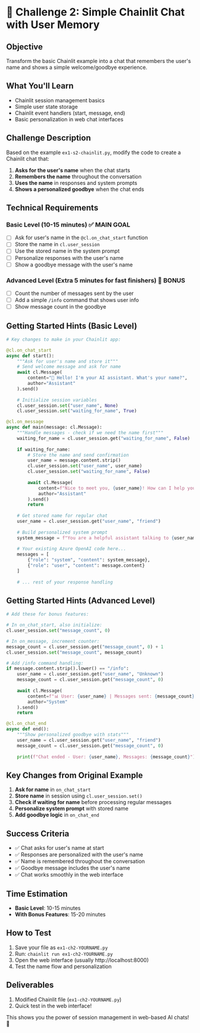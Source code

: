# 🎯 Challenge 2: Simple Chainlit Chat with User Memory

## Objective
Transform the basic Chainlit example into a chat that remembers the user's name and shows a simple welcome/goodbye experience.

## What You'll Learn
- Chainlit session management basics
- Simple user state storage
- Chainlit event handlers (start, message, end)
- Basic personalization in web chat interfaces

## Challenge Description
Based on the example `ex1-s2-chainlit.py`, modify the code to create a Chainlit chat that:

1. **Asks for the user's name** when the chat starts
2. **Remembers the name** throughout the conversation
3. **Uses the name** in responses and system prompts
4. **Shows a personalized goodbye** when the chat ends

## Technical Requirements

### Basic Level (10-15 minutes) ✅ MAIN GOAL
- [ ] Ask for user's name in the `@cl.on_chat_start` function
- [ ] Store the name in `cl.user_session`
- [ ] Use the stored name in the system prompt
- [ ] Personalize responses with the user's name
- [ ] Show a goodbye message with the user's name

### Advanced Level (Extra 5 minutes for fast finishers) 🌟 BONUS
- [ ] Count the number of messages sent by the user
- [ ] Add a simple `/info` command that shows user info
- [ ] Show message count in the goodbye

## Getting Started Hints (Basic Level)

```python
# Key changes to make in your Chainlit app:

@cl.on_chat_start
async def start():
    """Ask for user's name and store it"""
    # Send welcome message and ask for name
    await cl.Message(
        content="🤖 Hello! I'm your AI assistant. What's your name?",
        author="Assistant"
    ).send()
    
    # Initialize session variables
    cl.user_session.set("user_name", None)
    cl.user_session.set("waiting_for_name", True)

@cl.on_message
async def main(message: cl.Message):
    """Handle messages - check if we need the name first"""
    waiting_for_name = cl.user_session.get("waiting_for_name", False)
    
    if waiting_for_name:
        # Store the name and send confirmation
        user_name = message.content.strip()
        cl.user_session.set("user_name", user_name)
        cl.user_session.set("waiting_for_name", False)
        
        await cl.Message(
            content=f"Nice to meet you, {user_name}! How can I help you today?",
            author="Assistant"
        ).send()
        return
    
    # Get stored name for regular chat
    user_name = cl.user_session.get("user_name", "friend")
    
    # Build personalized system prompt
    system_message = f"You are a helpful assistant talking to {user_name}. Keep answers friendly and concise."
    
    # Your existing Azure OpenAI code here...
    messages = [
        {"role": "system", "content": system_message},
        {"role": "user", "content": message.content}
    ]
    
    # ... rest of your response handling
```

## Getting Started Hints (Advanced Level)

```python
# Add these for bonus features:

# In on_chat_start, also initialize:
cl.user_session.set("message_count", 0)

# In on_message, increment counter:
message_count = cl.user_session.get("message_count", 0) + 1
cl.user_session.set("message_count", message_count)

# Add /info command handling:
if message.content.strip().lower() == "/info":
    user_name = cl.user_session.get("user_name", "Unknown")
    message_count = cl.user_session.get("message_count", 0)
    
    await cl.Message(
        content=f"📊 User: {user_name} | Messages sent: {message_count}",
        author="System"
    ).send()
    return

@cl.on_chat_end
async def end():
    """Show personalized goodbye with stats"""
    user_name = cl.user_session.get("user_name", "friend")
    message_count = cl.user_session.get("message_count", 0)
    
    print(f"Chat ended - User: {user_name}, Messages: {message_count}")
```

## Key Changes from Original Example
1. **Ask for name** in `on_chat_start`
2. **Store name** in session using `cl.user_session.set()`
3. **Check if waiting for name** before processing regular messages
4. **Personalize system prompt** with stored name
5. **Add goodbye logic** in `on_chat_end`

## Success Criteria
- ✅ Chat asks for user's name at start
- ✅ Responses are personalized with the user's name
- ✅ Name is remembered throughout the conversation
- ✅ Goodbye message includes the user's name
- ✅ Chat works smoothly in the web interface

## Time Estimation
- **Basic Level**: 10-15 minutes
- **With Bonus Features**: 15-20 minutes

## How to Test
1. Save your file as `ex1-ch2-YOURNAME.py`
2. Run: `chainlit run ex1-ch2-YOURNAME.py`
3. Open the web interface (usually http://localhost:8000)
4. Test the name flow and personalization

## Deliverables
1. Modified Chainlit file (`ex1-ch2-YOURNAME.py`)
2. Quick test in the web interface!

This shows you the power of session management in web-based AI chats! 🚀
